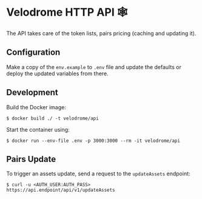 # Velodrome HTTP API 🕸️

The API takes care of the token lists, pairs pricing (caching and updating it).

## Configuration

Make a copy of the `env.example` to `.env` file and update the defaults or deploy
the updated variables from there.

## Development

Build the Docker image:

```
$ docker build ./ -t velodrome/api
```

Start the container using:

```
$ docker run --env-file .env -p 3000:3000 --rm -it velodrome/api
```

## Pairs Update

To trigger an assets update, send a request to the `updateAssets` endpoint:
```
$ curl -u <AUTH_USER:AUTH_PASS> https://api.endpoint/api/v1/updateAssets
```
